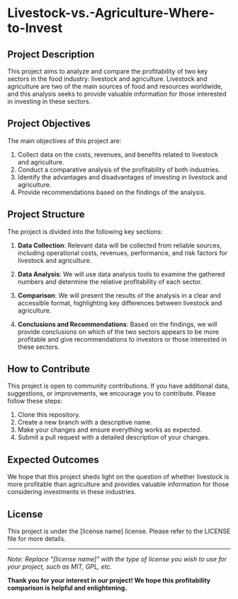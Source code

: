 # Livestock-vs.-Agriculture-Where-to-Invest

## Project Description

This project aims to analyze and compare the profitability of two key sectors in the food industry: livestock and agriculture. Livestock and agriculture are two of the main sources of food and resources worldwide, and this analysis seeks to provide valuable information for those interested in investing in these sectors.

## Project Objectives

The main objectives of this project are:

1. Collect data on the costs, revenues, and benefits related to livestock and agriculture.
2. Conduct a comparative analysis of the profitability of both industries.
3. Identify the advantages and disadvantages of investing in livestock and agriculture.
4. Provide recommendations based on the findings of the analysis.

## Project Structure

The project is divided into the following key sections:

1. **Data Collection**: Relevant data will be collected from reliable sources, including operational costs, revenues, performance, and risk factors for livestock and agriculture.

2. **Data Analysis**: We will use data analysis tools to examine the gathered numbers and determine the relative profitability of each sector.

3. **Comparison**: We will present the results of the analysis in a clear and accessible format, highlighting key differences between livestock and agriculture.

4. **Conclusions and Recommendations**: Based on the findings, we will provide conclusions on which of the two sectors appears to be more profitable and give recommendations to investors or those interested in these sectors.

## How to Contribute

This project is open to community contributions. If you have additional data, suggestions, or improvements, we encourage you to contribute. Please follow these steps:

1. Clone this repository.
2. Create a new branch with a descriptive name.
3. Make your changes and ensure everything works as expected.
4. Submit a pull request with a detailed description of your changes.

## Expected Outcomes

We hope that this project sheds light on the question of whether livestock is more profitable than agriculture and provides valuable information for those considering investments in these industries.

## License

This project is under the [license name] license. Please refer to the LICENSE file for more details.

---

*Note: Replace "[license name]" with the type of license you wish to use for your project, such as MIT, GPL, etc.*

**Thank you for your interest in our project! We hope this profitability comparison is helpful and enlightening.**
